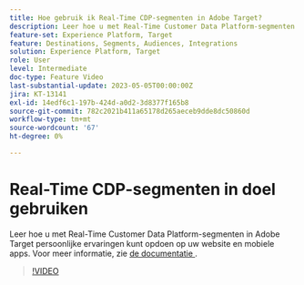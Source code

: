 ```yaml
---
title: Hoe gebruik ik Real-Time CDP-segmenten in Adobe Target?
description: Leer hoe u met Real-Time Customer Data Platform-segmenten in Adobe Target persoonlijke ervaringen kunt opdoen op uw website en mobiele apps.
feature-set: Experience Platform, Target
feature: Destinations, Segments, Audiences, Integrations
solution: Experience Platform, Target
role: User
level: Intermediate
doc-type: Feature Video
last-substantial-update: 2023-05-05T00:00:00Z
jira: KT-13141
exl-id: 14edf6c1-197b-424d-a0d2-3d8377f165b8
source-git-commit: 782c2021b411a65178d265aeceb9dde8dc50860d
workflow-type: tm+mt
source-wordcount: '67'
ht-degree: 0%

---
```


# Real-Time CDP-segmenten in doel gebruiken

Leer hoe u met Real-Time Customer Data Platform-segmenten in Adobe Target persoonlijke ervaringen kunt opdoen op uw website en mobiele apps. Voor meer informatie, zie [ de documentatie ](https://experienceleague.adobe.com/docs/target/using/integrate/integrating-with-rtcdp.html).

>[!VIDEO](https://video.tv.adobe.com/v/3419149/?learn=on)
